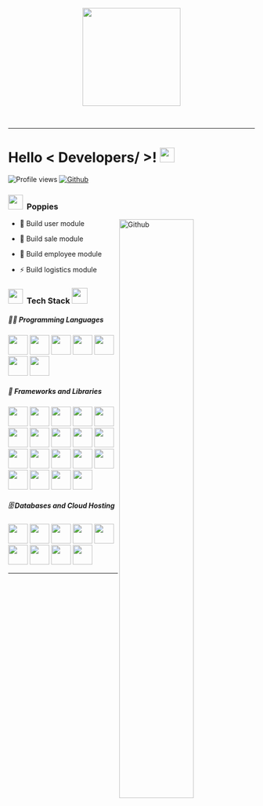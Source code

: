 <p align="center">
  <img src="https://s27389.pcdn.co/wp-content/uploads/2019/08/AdobeStock_244675452.jpeg" height="200"/>
</p>
<br>
<hr>

<h1> Hello < Developers/ >! <img src = "https://raw.githubusercontent.com/MartinHeinz/MartinHeinz/master/wave.gif" width = 30px> 
</h1>
<p align='center'>
</p>

![Profile views](https://visitor-badge.glitch.me/badge?page_id=pnguyen215)
[![Github](https://img.shields.io/github/followers/pnguyen215?label=Follow&style=social)](https://github.com/pnguyen215)


<h3> <img src="https://media.giphy.com/media/iY8CRBdQXODJSCERIr/giphy.gif" width="30px">&nbsp; Poppies </h3>

<img width="55%" align="right" alt="Github" src="https://raw.githubusercontent.com/onimur/.github/master/.resources/git-header.svg" />

- 🔭 Build user module
  
- 🌱 Build sale module
  
- 👯 Build employee module
  
- ⚡ Build logistics module


<h3> <img src="https://media.giphy.com/media/iY8CRBdQXODJSCERIr/giphy.gif" width="30px">&nbsp; Tech Stack <img src = "https://media2.giphy.com/media/QssGEmpkyEOhBCb7e1/giphy.gif?cid=ecf05e47a0n3gi1bfqntqmob8g9aid1oyj2wr3ds3mg700bl&rid=giphy.gif" width = 32px> </h3>
<p align='left'>

##### 👨‍💻 Programming Languages

<img height="40" src="https://www.vectorlogo.zone/logos/java/java-ar21.svg">
<img height="40" src="https://www.vectorlogo.zone/logos/golang/golang-ar21.svg">
<img height="40" src="https://www.vectorlogo.zone/logos/python/python-ar21.svg">
<img height="40" src="https://www.vectorlogo.zone/logos/javascript/javascript-ar21.svg">
<img height="40" src="https://www.vectorlogo.zone/logos/typescriptlang/typescriptlang-ar21.svg">
<img height="40" src="https://www.vectorlogo.zone/logos/sass-lang/sass-lang-ar21.svg">
<img height="40" src="https://www.vectorlogo.zone/logos/w3_html5/w3_html5-ar21.svg">

##### 🧰 Frameworks and Libraries

<img height="40" src="https://www.vectorlogo.zone/logos/angular/angular-ar21.svg">
<img height="40" src="https://www.vectorlogo.zone/logos/reactjs/reactjs-ar21.svg">
<img height="40" src="https://www.vectorlogo.zone/logos/vuejs/vuejs-ar21.svg">
<img height="40" src="https://www.vectorlogo.zone/logos/getbootstrap/getbootstrap-ar21.svg">
<img height="40" src="https://www.vectorlogo.zone/logos/tailwindcss/tailwindcss-ar21.svg">
<img height="40" src="https://www.vectorlogo.zone/logos/springio/springio-ar21.svg">
<img height="40" src="https://www.vectorlogo.zone/logos/hibernate/hibernate-ar21.svg">
<img height="40" src="https://www.vectorlogo.zone/logos/djangoproject/djangoproject-ar21.svg">
<img height="40" src="https://www.vectorlogo.zone/logos/pocoo_flask/pocoo_flask-ar21.svg">
<img height="40" src="https://www.vectorlogo.zone/logos/numpy/numpy-ar21.svg">
<img height="40" src="https://www.vectorlogo.zone/logos/usepanda/usepanda-ar21.svg">
<img height="40" src="https://www.vectorlogo.zone/logos/tensorflow/tensorflow-ar21.svg">
<img height="40" src="https://www.vectorlogo.zone/logos/rabbitmq/rabbitmq-ar21.svg">
<img height="40" src="https://www.vectorlogo.zone/logos/apache_rocketmq/apache_rocketmq-ar21.svg">
<img height="40" src="https://www.vectorlogo.zone/logos/apache_kafka/apache_kafka-ar21.svg">
<img height="40" src="https://www.vectorlogo.zone/logos/nodejs/nodejs-ar21.svg">
<img height="40" src="https://www.vectorlogo.zone/logos/nestjs/nestjs-ar21.svg">
<img height="40" src="https://www.vectorlogo.zone/logos/expressjs/expressjs-ar21.svg">
<img height="40" src="https://www.vectorlogo.zone/logos/flutterio/flutterio-ar21.svg">

##### 🗄️ Databases and Cloud Hosting

<img height="40" src="https://www.vectorlogo.zone/logos/firebase/firebase-ar21.svg">
<img height="40" src="https://www.vectorlogo.zone/logos/postgresql/postgresql-ar21.svg">
<img height="40" src="https://www.vectorlogo.zone/logos/mysql/mysql-ar21.svg">
<img height="40" src="https://www.vectorlogo.zone/logos/mariadb/mariadb-ar21.svg">
<img height="40" src="https://www.vectorlogo.zone/logos/mongodb/mongodb-ar21.svg">
<img height="40" src="https://www.vectorlogo.zone/logos/redis/redis-ar21.svg">
<img height="40" src="https://www.vectorlogo.zone/logos/rocksdb/rocksdb-ar21.svg">
<img height="40" src="https://www.vectorlogo.zone/logos/apache_couchdb/apache_couchdb-ar21.svg">
<img height="40" src="https://www.vectorlogo.zone/logos/couchbase/couchbase-ar21.svg">


<hr>